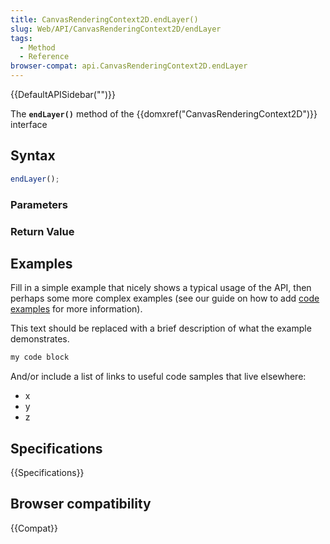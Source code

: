 ```yaml
---
title: CanvasRenderingContext2D.endLayer()
slug: Web/API/CanvasRenderingContext2D/endLayer
tags:
  - Method
  - Reference
browser-compat: api.CanvasRenderingContext2D.endLayer
---
```

{{DefaultAPISidebar("")}}

The **`endLayer()`** method of the {{domxref("CanvasRenderingContext2D")}} interface 

## Syntax

```js
endLayer();
```

### Parameters



### Return Value



## Examples

Fill in a simple example that nicely shows a typical usage of the API, then perhaps some more complex examples (see our guide on how to add [code examples](/en-US/docs/MDN/Contribute/Structures/Code_examples) for more information).

This text should be replaced with a brief description of what the example demonstrates.

```js
my code block
```

And/or include a list of links to useful code samples that live elsewhere:

*   x
*   y
*   z

## Specifications

{{Specifications}}

## Browser compatibility

{{Compat}}

